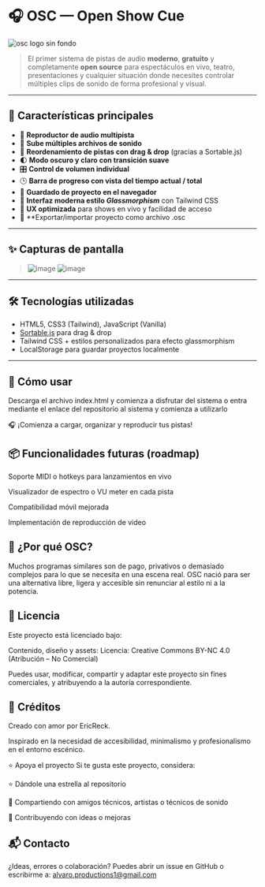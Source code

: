 # 🎧 OSC — Open Show Cue
![osc logo sin fondo](https://github.com/user-attachments/assets/2a4e9b78-559a-46c2-90ed-2cb7f734e0dc)

> El primer sistema de pistas de audio **moderno**, **gratuito** y completamente **open source** para espectáculos en vivo, teatro, presentaciones y cualquier situación donde necesites controlar múltiples clips de sonido de forma profesional y visual.

---

## 🚀 Características principales

- 🎵 **Reproductor de audio multipista**
- 📂 **Sube múltiples archivos de sonido**
- 🧲 **Reordenamiento de pistas con drag & drop** (gracias a Sortable.js)
- 🌓 **Modo oscuro y claro con transición suave**
- 🎛️ **Control de volumen individual**
- 🕒 **Barra de progreso con vista del tiempo actual / total**
- 💾 **Guardado de proyecto en el navegador**
- 💅 **Interfaz moderna estilo *Glassmorphism*** con Tailwind CSS
- 🧠 **UX optimizada** para shows en vivo y facilidad de acceso
- 📄 **Exportar/importar proyecto como archivo .osc

---

## ✨ Capturas de pantalla

>![image](https://github.com/user-attachments/assets/4e4dafa3-5f37-487f-a6b9-fe9d6e5f9c5b)
>![image](https://github.com/user-attachments/assets/fa5773a3-5f65-41cd-8834-f5be8481f4c7)

---

## 🛠 Tecnologías utilizadas

- HTML5, CSS3 (Tailwind), JavaScript (Vanilla)
- [Sortable.js](https://github.com/SortableJS/Sortable) para drag & drop
- Tailwind CSS + estilos personalizados para efecto glassmorphism
- LocalStorage para guardar proyectos localmente

---

## 🧪 Cómo usar

Descarga el archivo index.html y comienza a disfrutar del sistema o
entra mediante el enlace del repositorio al sistema y comienza a utilizarlo

🎧 ¡Comienza a cargar, organizar y reproducir tus pistas!

## 📦 Funcionalidades futuras (roadmap)

 Soporte MIDI o hotkeys para lanzamientos en vivo

 Visualizador de espectro o VU meter en cada pista

 Compatibilidad móvil mejorada

 Implementación de reproducción de video

## 🧠 ¿Por qué OSC?
Muchos programas similares son de pago, privativos o demasiado complejos para lo que se necesita en una escena real. OSC nació para ser una alternativa libre, ligera y accesible sin renunciar al estilo ni a la potencia.

## 📄 Licencia
Este proyecto está licenciado bajo:

Contenido, diseño y assets: Licencia: Creative Commons BY-NC 4.0 (Atribución – No Comercial)

Puedes usar, modificar, compartir y adaptar este proyecto sin fines comerciales, y atribuyendo a la autoría correspondiente.

## 💚 Créditos
Creado con amor por EricReck.

Inspirado en la necesidad de accesibilidad, minimalismo y profesionalismo en el entorno escénico.

⭐ Apoya el proyecto
Si te gusta este proyecto, considera:

⭐ Dándole una estrella al repositorio

📢 Compartiendo con amigos técnicos, artistas o técnicos de sonido

🙌 Contribuyendo con ideas o mejoras

## 📬 Contacto
¿Ideas, errores o colaboración?
Puedes abrir un issue en GitHub o escribirme a: alvaro.productions1@gmail.com
